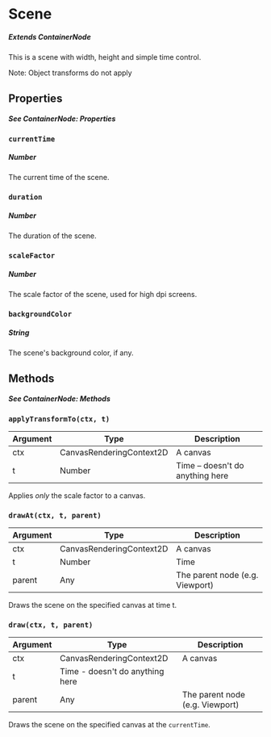 # Scene
##### _Extends ContainerNode_
This is a scene with width, height and simple time control.

Note: Object transforms do not apply

## Properties
##### _See ContainerNode: Properties_
### `currentTime`
##### _Number_
The current time of the scene.

### `duration`
##### _Number_
The duration of the scene.

### `scaleFactor`
##### _Number_
The scale factor of the scene, used for high dpi screens.

### `backgroundColor`
##### _String_
The scene's background color, if any.

## Methods
##### _See ContainerNode: Methods_
### `applyTransformTo(ctx, t)`
| Argument | Type | Description |
| -------- | ---- | ----------- |
| ctx      | CanvasRenderingContext2D | A canvas |
| t        | Number | Time – doesn't do anything here |

Applies _only_ the scale factor to a canvas.

### `drawAt(ctx, t, parent)`
| Argument | Type | Description |
| -------- | ---- | ----------- |
| ctx      | CanvasRenderingContext2D | A canvas |
| t        | Number | Time |
| parent   | Any | The parent node (e.g. Viewport) |

Draws the scene on the specified canvas at time t.

### `draw(ctx, t, parent)`
| Argument | Type | Description |
| -------- | ---- | ----------- |
| ctx      | CanvasRenderingContext2D | A canvas |
| t        | Time - doesn't do anything here |
| parent   | Any | The parent node (e.g. Viewport) |

Draws the scene on the specified canvas at the `currentTime`.